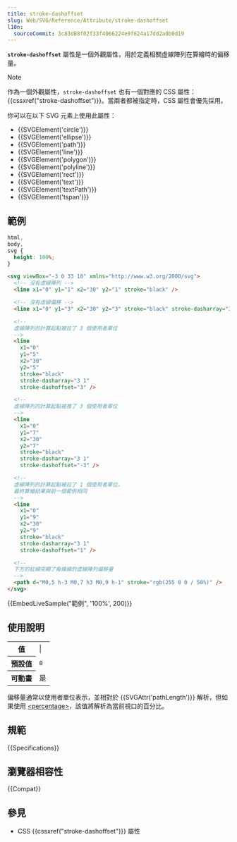 ```yaml
---
title: stroke-dashoffset
slug: Web/SVG/Reference/Attribute/stroke-dashoffset
l10n:
  sourceCommit: 3c83d88f02f33f4066224e9f624a17dd2a0b0d19
---
```


**`stroke-dashoffset`** 屬性是一個外觀屬性，用於定義相關虛線陣列在算繪時的偏移量。

> [!NOTE]
> 作為一個外觀屬性，`stroke-dashoffset` 也有一個對應的 CSS 屬性：{{cssxref("stroke-dashoffset")}}。當兩者都被指定時，CSS 屬性會優先採用。

你可以在以下 SVG 元素上使用此屬性：

- {{SVGElement('circle')}}
- {{SVGElement('ellipse')}}
- {{SVGElement('path')}}
- {{SVGElement('line')}}
- {{SVGElement('polygon')}}
- {{SVGElement('polyline')}}
- {{SVGElement('rect')}}
- {{SVGElement('text')}}
- {{SVGElement('textPath')}}
- {{SVGElement('tspan')}}

## 範例

```css hidden
html,
body,
svg {
  height: 100%;
}
```

```html
<svg viewBox="-3 0 33 10" xmlns="http://www.w3.org/2000/svg">
  <!-- 沒有虛線陣列 -->
  <line x1="0" y1="1" x2="30" y2="1" stroke="black" />

  <!-- 沒有虛線偏移 -->
  <line x1="0" y1="3" x2="30" y2="3" stroke="black" stroke-dasharray="3 1" />

  <!--
  虛線陣列的計算起點被拉了 3 個使用者單位
  -->
  <line
    x1="0"
    y1="5"
    x2="30"
    y2="5"
    stroke="black"
    stroke-dasharray="3 1"
    stroke-dashoffset="3" />

  <!--
  虛線陣列的計算起點被推了 3 個使用者單位
  -->
  <line
    x1="0"
    y1="7"
    x2="30"
    y2="7"
    stroke="black"
    stroke-dasharray="3 1"
    stroke-dashoffset="-3" />

  <!--
  虛線陣列的計算起點被拉了 1 個使用者單位，
  最終算繪結果與前一個範例相同
  -->
  <line
    x1="0"
    y1="9"
    x2="30"
    y2="9"
    stroke="black"
    stroke-dasharray="3 1"
    stroke-dashoffset="1" />

  <!--
  下方的紅線突顯了每條線的虛線陣列偏移量
  -->
  <path d="M0,5 h-3 M0,7 h3 M0,9 h-1" stroke="rgb(255 0 0 / 50%)" />
</svg>
```

{{EmbedLiveSample("範例", '100%', 200)}}

## 使用說明

<table class="properties">
  <tbody>
    <tr>
      <th scope="row">值</th>
      <td>
        <strong
          ><a href="/zh-TW/docs/Web/SVG/Content_type#percentage"
            ><percentage></a
          ></strong
        >
        |
        <strong
          ><a href="/zh-TW/docs/Web/SVG/Content_type#length"
            ><length></a
          ></strong
        >
      </td>
    </tr>
    <tr>
      <th scope="row">預設值</th>
      <td><code>0</code></td>
    </tr>
    <tr>
      <th scope="row">可動畫</th>
      <td>是</td>
    </tr>
  </tbody>
</table>

偏移量通常以使用者單位表示，並相對於 {{SVGAttr('pathLength')}} 解析，但如果使用 [\<percentage>](/zh-TW/docs/Web/SVG/Content_type#percentage)，該值將解析為當前視口的百分比。

## 規範

{{Specifications}}

## 瀏覽器相容性

{{Compat}}

## 參見

- CSS {{cssxref("stroke-dashoffset")}} 屬性
